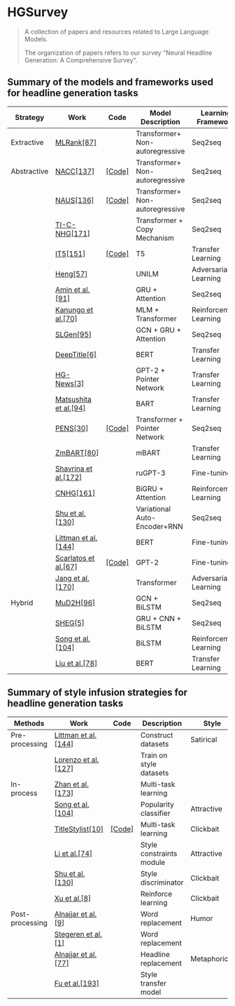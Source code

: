 # HGSurvey
>A collection of papers and resources related to Large Language Models.
>
>The organization of papers refers to our survey "Neural Headline Generation: A Comprehensive Survey".

## Summary of the models and frameworks used for headline generation tasks

|Strategy| Work |Code| Model Description | Learning Framework|
| ----------- |----------- |----------- | ----------- | ----------- |   
|Extractive | [MLRank[87]](https://aclanthology.org/C18-1148.pdf)|| Transformer+ Non-autoregressive | Seq2seq|
|Abstractive| [NACC[137]](https://proceedings.neurips.cc/paper_files/paper/2022/file/bb0f9af6a4881ccb6e14c11b8b4be710-Paper-Conference.pdf) |[[Code]](https://github.com/MANGA-UOFA/NACC)| Transformer+ Non-autoregressive | Seq2seq|	
|  | [NAUS[136]](https://arxiv.org/pdf/2205.14521) |[[Code]](https://github.com/MANGA-UOFA/NAUS)| Transformer+ Non-autoregressive	| Seq2seq|
|| [TI-C-NHG[171]](https://link.springer.com/article/10.1007/s11063-022-10942-2)  ||Transformer + Copy Mechanism	| Seq2seq|
| | [IT5[151]](https://pure.rug.nl/ws/portalfiles/portal/260396938/2203.03759.pdf) |[[Code]](https://github.com/gsarti/it5)  |T5	| Transfer Learning|
|	  | [Heng[57]](https://ieeexplore.ieee.org/abstract/document/9581133) | | UNILM	| Adversarial Learning |
|	  | [Amin et al.[91]](https://nahid.org/papers/c11.pdf)  || GRU + Attention | Seq2seq|
|	  | [Kanungo et al.[70]](https://aclanthology.org/2021.naacl-industry.33.pdf) | |MLM + Transformer |	Reinforcement Learning|
|	  | [SLGen[95]](https://ojs.aaai.org/index.php/AAAI/article/view/6501) | | GCN + GRU + Attention | Seq2seq|	
|	  | [DeepTitle[6]](https://arxiv.org/pdf/2107.10935)  || BERT |	Transfer Learning|
|	  | [HG-News[3]](https://ieeexplore.ieee.org/stamp/stamp.jsp?arnumber=9507422)  || GPT-2 + Pointer Network |	Transfer Learning|
|	  | [Matsushita et al.[94]](https://aclanthology.org/2021.ranlp-1.107.pdf)  || BART	| Transfer Learning|
|	  | [PENS[30]](https://aclanthology.org/2021.acl-long.7.pdf) |[[Code]](https://msnews.github.io/pens.html) | Transformer + Pointer Network	| Seq2seq|
|	  | [ZmBART[80]](https://arxiv.org/pdf/2106.01597)|| mBART	| Transfer Learning|
|	  | [Shavrina et al.[172]](https://www.elibrary.ru/item.asp?id=48123721#page=222)  || ruGPT-3	| Fine-tuning|
|	  | [CNHG[161]](https://ieeexplore.ieee.org/abstract/document/9142327) | |BiGRU + Attention |	Reinforcement Learning|
|	  | [Shu et al.[130]](https://pike.psu.edu/publications/icdm18.pdf) || Variational Auto-Encoder+RNN | Seq2seq|
|	  | [Littman et al.[144]](https://aclanthology.org/2020.figlang-1.pdf#page=54) | | BERT | Fine-tuning|
|	  | [Scarlatos et al.[67]](https://arxiv.org/pdf/2302.07974)|[[Code]](https://github.com/umass-ml4ed/mathGPT)| GPT-2 | Fine-tuning|
|	  | [Jang et al.[170]](https://aclanthology.org/2023.findings-eacl.159.pdf) | | Transformer | Adversarial Learning|
|Hybrid | [MuD2H[96]](https://ieeexplore.ieee.org/stamp/stamp.jsp?arnumber=9729734)  || GCN + BiLSTM | Seq2seq|	
| | [SHEG[5]](https://d1wqtxts1xzle7.cloudfront.net/94078423/s00521-020-05188-920221111-1-bf3m8-libre.pdf?1668194168=&response-content-disposition=inline%3B+filename%3DSHEG_summarization_and_headline_generati.pdf&Expires=1719991467&Signature=JSD4x8vQa6q~x2v1gqZRiWT9fPAOD5AL64zKyyJOlnkSVoWDjxfZYWQwG2mwjJ00vOkzsC61XCeSik1Qi66Sqdeo9XAWZGxDf8O~yOU5W3ZfSo~HXDZTY42~1LO09Gzwfha4hfrHU602NjS5XX0KaVa3hiYqTUln4C0ilxtEj7IJ26HkZTxlZdjLoUDv8yeWv6H7rOAJkjqsE-XIxPgBZze-gmgVbk5yvkWVzxQA2PBu-QiLlebhc42M23JDeFeWwnBWhdU5pMUfIzsncLnE3D8ISUNaJy-SfW0DRMdWOQX3ybYz~FrdgZYweMcrTmV6pKxGWD3gjAmQ926MaBWgiQ__&Key-Pair-Id=APKAJLOHF5GGSLRBV4ZA) | | GRU + CNN + BiLSTM | Seq2seq|	
| | [Song et al.[104]](https://ojs.aaai.org/index.php/AAAI/article/view/6421) || BiLSTM	| Reinforcement Learning|
| | [Liu et al.[78]](https://aclanthology.org/W19-8904.pdf)  || BERT	| Transfer Learning|


## Summary of style infusion strategies for headline generation tasks
|Methods| Work |Code| Description | Style|
| ----------- | ----------- |----------- |----------- | ----------- |   
|Pre-processing|  [Littman et al.[144]](https://aclanthology.org/2020.figlang-1.pdf#page=54) | | Construct datasets | Satirical  |   
||[Lorenzo et al.[127]](https://aclanthology.org/2020.lrec-1.828.pdf)  || Train on style datasets |   |  
|In-process|[Zhan et al.[173]](https://www.ijcai.org/proceedings/2022/0623.pdf)  || Multi-task learning|
||  [Song et al.[104]](https://ojs.aaai.org/index.php/AAAI/article/view/6421)  ||Popularity classifier |Attractive|
|| [TitleStylist[10]](https://arxiv.org/pdf/2004.01980) |[[Code]]( https://github.com/jind11/TitleStylist) |Multi-task learning |Clickbait|
||[Li et al.[74]](https://ojs.aaai.org/index.php/AAAI/article/view/17565)  ||Style constraints module |Attractive|
|| [Shu et al.[130]](https://pike.psu.edu/publications/icdm18.pdf)   ||Style discriminator |Clickbait|
||[Xu et al.[8]](https://arxiv.org/pdf/1909.03582)  ||Reinforce learning | Clickbait  |   
|Post-processing|[Alnajjar et al.[9]](https://arxiv.org/pdf/2109.08702) ||Word replacement   |  Humor  |   
||[Stegeren et al.[1]](https://ris.utwente.nl/ws/files/124571222/vanstegeren2019churnalist.pdf) ||Word replacement  |  |   
|| [Alnajjar et al.[77]](https://helda.helsinki.fi/server/api/core/bitstreams/b0ed750c-a5c1-4bfd-a2ef-c2ed4fa04b90/content) ||Headline replacement  |Metaphorical   |   
||[Fu et al.[193]](https://ojs.aaai.org/index.php/AAAI/article/view/11330)  || Style transfer model |   |   
